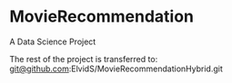 # MovieRecommendation
A Data Science Project


The rest of the project is transferred to: git@github.com:ElvidS/MovieRecommendationHybrid.git
